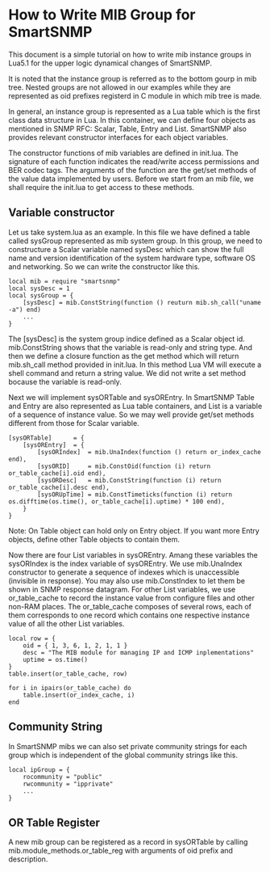 How to Write MIB Group for SmartSNMP
====================================

This document is a simple tutorial on how to write mib instance groups in Lua5.1
for the upper logic dynamical changes of SmartSNMP.

It is noted that the instance group is referred as to the bottom gourp in mib
tree. Nested groups are not allowed in our examples while they are represented
as oid prefixes registerd in C module in which mib tree is made.

In general, an instance group is represented as a Lua table which is the first
class data structure in Lua. In this container, we can define four objects as
mentioned in SNMP RFC: Scalar, Table, Entry and List. SmartSNMP also provides
relevant constructor interfaces for each object variables.

The constructor functions of mib variables are defined in init.lua. The
signature of each function indicates the read/write access permissions and BER
codec tags. The arguments of the function are the get/set methods of the value
data implemented by users. Before we start from an mib file, we shall require
the init.lua to get access to these methods.

Variable constructor
---------------------

Let us take system.lua as an example. In this file we have defined a table
called sysGroup represented as mib system group. In this group, we need to
constructure a Scalar variable named sysDesc which can show the full name and
version identification of the system hardware type, software OS and networking.
So we can write the constructor like this.

    local mib = require "smartsnmp"
    local sysDesc = 1
    local sysGroup = {
        [sysDesc] = mib.ConstString(function () reuturn mib.sh_call("uname -a") end)
        ...
    }

The [sysDesc] is the system group indice defined as a Scalar object id.
mib.ConstString shows that the variable is read-only and string type. And then
we define a closure function as the get method which will return mib.sh_call
method provided in init.lua. In this method Lua VM will execute a shell command
and return a string value. We did not write a set method bocause the variable is
read-only.

Next we will implement sysORTable and sysOREntry. In SmartSNMP Table and Entry
are also represented as Lua table containers, and List is a variable of a sequence
of instance value. So we may well provide get/set methods different from those
for Scalar variable.

    [sysORTable]      = {
        [sysOREntry]  = {
            [sysORIndex]  = mib.UnaIndex(function () return or_index_cache end),
            [sysORID]     = mib.ConstOid(function (i) return or_table_cache[i].oid end),
            [sysORDesc]   = mib.ConstString(function (i) return or_table_cache[i].desc end),
            [sysORUpTime] = mib.ConstTimeticks(function (i) return os.difftime(os.time(), or_table_cache[i].uptime) * 100 end),
        }
    }

Note: On Table object can hold only on Entry object. If you want more Entry
objects, define other Table objects to contain them.

Now there are four List variables in sysOREntry. Amang these variables the
sysORIndex is the index variable of sysOREntry. We use mib.UnaIndex constructor
to generate a sequence of indexes which is unaccessible (invisible in response).
You may also use mib.ConstIndex to let them be shown in SNMP response datagram.
For other List variables, we use or_table_cache to record the instance value
from configure files and other non-RAM places. The or_table_cache composes of
several rows, each of them corresponds to one record which contains one
respective instance value of all the other List variables.

    local row = {
        oid = { 1, 3, 6, 1, 2, 1, 1 }
        desc = "The MIB module for managing IP and ICMP inplementations"
        uptime = os.time()
    }
    table.insert(or_table_cache, row)

    for i in ipairs(or_table_cache) do
        table.insert(or_index_cache, i)
    end

Community String
----------------

In SmartSNMP mibs we can also set private community strings for each group which
is independent of the global community strings like this.

    local ipGroup = {
        rocommunity = "public"
        rwcommunity = "ipprivate"
        ...
    }

OR Table Register
-----------------

A new mib group can be registered as a record in sysORTable by calling
mib.module_methods.or_table_reg with arguments of oid prefix and description.

